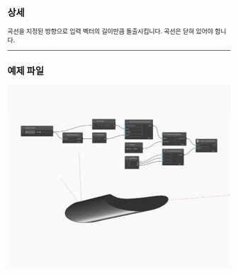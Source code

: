 ## 상세
곡선을 지정된 방향으로 입력 벡터의 길이만큼 돌출시킵니다. 곡선은 닫혀 있어야 합니다.
___
## 예제 파일

![ExtrudeAsSolid (direction)](./Autodesk.DesignScript.Geometry.Curve.ExtrudeAsSolid(direction)_img.jpg)

